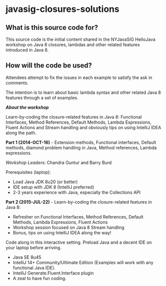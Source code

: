 # javasig-closures-solutions

## What is this source code for?
This source code is the initial content shared in the NYJavaSIG HelloJava workshop on Java 8 closures, lambdas and other related features introduced in Java 8.

## How will the code be used? 
Attendees attempt to fix the issues in each example to satisfy the ask in comments.

The intention is to learn about basic lambda syntax and other related Java 8 features through a set of examples.

**_About the workshop_**

Learn-by-coding the closure-related features in Java 8: Functional Interfaces, Method References, Default Methods, Lambda Expressions, Fluent Actions and Stream handling and obviously tips on using IntelliJ IDEA along the path.

**Part 1 (2014-OCT-16)** - Extension methods, Functional interfaces, Default methods, diamond problem handling in Java, Method references, Lambda expressions.

_Workshop Leaders_:  Chandra Guntur  and  Barry Burd

Prerequisites (laptop):

* Load Java JDK 8u20 (or better)
* IDE setup with JDK 8 (IntelliJ preferred)
* 2-3 years experience with Java, especially the Collections API

**Part 2 (2015-JUL-22)** - Learn-by-coding the closure-related features in Java 8:

* Refresher on Functional Interfaces, Method References, Default Methods, Lambda Expressions, Fluent Actions
* Workshop session focused on Java 8 Stream handling
* Bonus, tips on using IntelliJ IDEA along the way!

Code along in this interactive setting.  Preload Java and a decent IDE on your laptop before arriving.

* Java SE 8u45
* IntelliJ 14+ Community/Ultimate Edition (Examples will work with any functional Java IDE).
* IntelliJ Generate.Fluent.Interface plugin
* A zeal to have fun coding.
